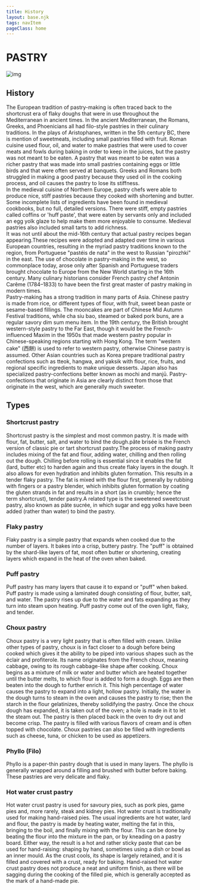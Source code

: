 ```yaml
---
title: History
layout: base.njk
tags: navItem
pageClass: home
---
```

<main>
  <body>
  <div class="theme-title">
    <h1>PASTRY</h1>
     <div class="history-image">
      <img src="/images/pastery.jpg" alt="img">
    </div>
  </div>
<article class="history">
<div class="pastryhistory">   
      <h2>History</h2>
      <p>The European tradition of pastry-making is often traced back to the shortcrust era of flaky doughs that were in use throughout the Mediterranean in ancient times. In the ancient Mediterranean, the Romans, Greeks, and Phoenicians all had filo-style pastries in their culinary traditions. In the plays of Aristophanes, written in the 5th century BC, there is mention of sweetmeats, including small pastries filled with fruit. Roman cuisine used flour, oil, and water to make pastries that were used to cover meats and fowls during baking in order to keep in the juices, but the pastry was not meant to be eaten. A pastry that was meant to be eaten was a richer pastry that was made into small pastries containing eggs or little birds and that were often served at banquets. Greeks and Romans both struggled in making a good pastry because they used oil in the cooking process, and oil causes the pastry to lose its stiffness.
<br>
In the medieval cuisine of Northern Europe, pastry chefs were able to produce nice, stiff pastries because they cooked with shortening and butter. Some incomplete lists of ingredients have been found in medieval cookbooks, but no full, detailed versions. There were stiff, empty pastries called coffins or 'huff paste', that were eaten by servants only and included an egg yolk glaze to help make them more enjoyable to consume. Medieval pastries also included small tarts to add richness.
<br>
It was not until about the mid-16th century that actual pastry recipes began appearing.These recipes were adopted and adapted over time in various European countries, resulting in the myriad pastry traditions known to the region, from Portuguese "pastéis de nata" in the west to Russian "pirozhki" in the east. The use of chocolate in pastry-making in the west, so commonplace today, arose only after Spanish and Portuguese traders brought chocolate to Europe from the New World starting in the 16th century. Many culinary historians consider French pastry chef Antonin Carême (1784–1833) to have been the first great master of pastry making in modern times.
<br>
Pastry-making has a strong tradition in many parts of Asia. Chinese pastry is made from rice, or different types of flour, with fruit, sweet bean paste or sesame-based fillings. The mooncakes are part of Chinese Mid Autumn Festival traditions, while cha siu bao, steamed or baked pork buns, are a regular savory dim sum menu item. In the 19th century, the British brought western-style pastry to the Far East, though it would be the French-influenced Maxim in the 1950s that made western pastry popular in Chinese-speaking regions starting with Hong Kong. The term "western cake" (西餅) is used to refer to western pastry, otherwise Chinese pastry is assumed. Other Asian countries such as Korea prepare traditional pastry confections such as tteok, hangwa, and yaksik with flour, rice, fruits, and regional specific ingredients to make unique desserts. Japan also has specialized pastry-confections better known as mochi and manjū. Pastry-confections that originate in Asia are clearly distinct from those that originate in the west, which are generally much sweeter.</p>
    </div>
    
 <div class="history-types">     
<h2>Types</h2>
 <div class="history-title"><h3>Shortcrust pastry</h3></div> 
 <div class="history-item">   <p>Shortcrust pastry is the simplest and most common pastry. It is made with flour, fat, butter, salt, and water to bind the dough.pâte brisée is the French version of classic pie or tart shortcrust pastry.The process of making pastry includes mixing of the fat and flour, adding water, chilling and then rolling out the dough. Chilling before rolling is essential since it enables the fat (lard, butter etc) to harden again and thus create flaky layers in the dough. It also allows for even hydration and inhibits gluten formation. This results in a tender flaky pastry. The fat is mixed with the flour first, generally by rubbing with fingers or a pastry blender, which inhibits gluten formation by coating the gluten strands in fat and results in a short (as in crumbly; hence the term shortcrust), tender pastry.A related type is the sweetened sweetcrust pastry, also known as pâte sucrée, in which sugar and egg yolks have been added (rather than water) to bind the pastry.</p></div>
 <div class="history-title">    
<h3>Flaky pastry</h3> </div>
 <div class="history-item">     <p>Flaky pastry is a simple pastry that expands when cooked due to the number of layers. It bakes into a crisp, buttery pastry. The "puff" is obtained by the shard-like layers of fat, most often butter or shortening, creating layers which expand in the heat of the oven when baked.</p></div>
<div class="history-title">        
<h3>Puff pastry</h3></div> 
 <div class="history-item">     <p>Puff pastry has many layers that cause it to expand or "puff" when baked. Puff pastry is made using a laminated dough consisting of flour, butter, salt, and water. The pastry rises up due to the water and fats expanding as they turn into steam upon heating. Puff pastry come out of the oven light, flaky, and tender.</p></div>
    
<div class="history-title">  <h3>Choux pastry</h3></div>
 <div class="history-item">     <p>Choux pastry is a very light pastry that is often filled with cream. Unlike other types of pastry, choux is in fact closer to a dough before being cooked which gives it the ability to be piped into various shapes such as the éclair and profiterole. Its name originates from the French choux, meaning cabbage, owing to its rough cabbage-like shape after cooking.
Choux begins as a mixture of milk or water and butter which are heated together until the butter melts, to which flour is added to form a dough. Eggs are then beaten into the dough to further enrich it. This high percentage of water causes the pastry to expand into a light, hollow pastry. Initially, the water in the dough turns to steam in the oven and causes the pastry to rise; then the starch in the flour gelatinizes, thereby solidifying the pastry. Once the choux dough has expanded, it is taken out of the oven; a hole is made in it to let the steam out. The pastry is then placed back in the oven to dry out and become crisp. The pastry is filled with various flavors of cream and is often topped with chocolate. Choux pastries can also be filled with ingredients such as cheese, tuna, or chicken to be used as appetizers.</p></div>
    
<div class="history-title">  <h3>Phyllo (Filo)</h3></div> 
<div class="history-item">      
  <p>Phyllo is a paper-thin pastry dough that is used in many layers. The phyllo is generally wrapped around a filling and brushed with butter before baking. These pastries are very delicate and flaky.</p></div>
<div class="history-title">  
<h3>Hot water crust pastry</h3></div> 
      <div class="history-item"><p>Hot water crust pastry is used for savoury pies, such as pork pies, game pies and, more rarely, steak and kidney pies. Hot water crust is traditionally used for making hand-raised pies. The usual ingredients are hot water, lard and flour, the pastry is made by heating water, melting the fat in this, bringing to the boil, and finally mixing with the flour. This can be done by beating the flour into the mixture in the pan, or by kneading on a pastry board. Either way, the result is a hot and rather sticky paste that can be used for hand-raising: shaping by hand, sometimes using a dish or bowl as an inner mould. As the crust cools, its shape is largely retained, and it is filled and covered with a crust, ready for baking. Hand-raised hot water crust pastry does not produce a neat and uniform finish, as there will be sagging during the cooking of the filled pie, which is generally accepted as the mark of a hand-made pie.</p></div>
     <script src="https://code.jquery.com/jquery-3.6.0.min.js" integrity="sha256-/xUj+3OJU5yExlq6GSYGSHk7tPXikynS7ogEvDej/m4=" crossorigin="anonymous"></script>
    <script src="/js/main.js"></script>  
</article>
</body>
</main>